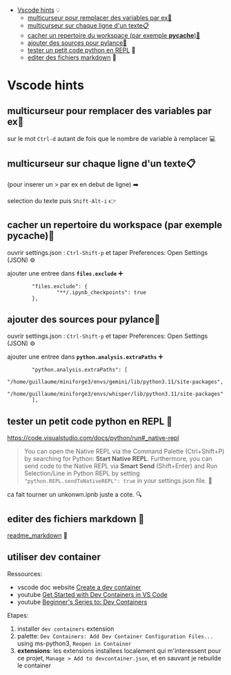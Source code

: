 - [Vscode hints](#vscode-hints) 💡
    - [multicurseur pour remplacer des variables par ex🔄](#multicurseur-pour-remplacer-des-variables-par-ex)
    - [multicurseur sur chaque ligne d'un texte📋](#multicurseur-sur-chaque-ligne-dun-texte)
    - [cacher un repertoire du workspace (par exemple __pycache__)🙈](#cacher-un-repertoire-du-workspace-par-exemple-pycache)
    - [ajouter des sources pour pylance🔌](#ajouter-des-sources-pour-pylance)
    - [tester un petit code python en REPL](#tester-un-petit-code-python-en-repl) 🐍
    - [editer des fichiers markdown](#editer-des-fichiers-markdown) 📝

# Vscode hints

## multicurseur pour remplacer des variables par ex🔄

sur le mot `Ctrl-d` autant de fois que le nombre de variable à remplacer 💻

## multicurseur sur chaque ligne d'un texte📋

(pour inserer un > par ex en debut de ligne) ➡️

selection du texte puis `Shift-Alt-i` 👉

## cacher un repertoire du workspace (par exemple __pycache__)🙈

ouvrir settings.json : `Ctrl-Shift-p` et taper Preferences: Open Settings (JSON) ⚙️

ajouter une entree dans __`files.exclude`__ ➕

```
        "files.exclude": {
                "**/.ipynb_checkpoints": true
        },
```

## ajouter des sources pour pylance🔌

ouvrir settings.json : `Ctrl-Shift-p` et taper Preferences: Open Settings (JSON) ⚙️

ajouter une entree dans __`python.analysis.extraPaths`__ ➕

```
        "python.analysis.extraPaths": [
                "/home/guillaume/miniforge3/envs/gemini/lib/python3.11/site-packages",
                "/home/guillaume/miniforge3/envs/whisper/lib/python3.11/site-packages"
        ],
```

## tester un petit code python en REPL 🐍

https://code.visualstudio.com/docs/python/run#_native-repl

> You can open the Native REPL via the Command Palette (Ctrl+Shift+P) by searching for Python: **Start Native REPL**. Furthermore, you can send code to the Native REPL via **Smart Send** (Shift+Enter) and Run Selection/Line in Python REPL by setting `"python.REPL.sendToNativeREPL": true` in your settings.json file. 🚀

ca fait tourner un unkonwn.ipnb juste a cote. 🔍

## editer des fichiers markdown 📝

[readme_markdown](readme_markdown.md) 📄

## utiliser dev container

Ressources:
- vscode doc website [Create a dev container](https://code.visualstudio.com/docs/devcontainers/create-dev-container)
- youtube [Get Started with Dev Containers in VS Code](https://www.youtube.com/watch?v=b1RavPr_878&t=169s)
- youtube [Beginner's Series to: Dev Containers](https://www.youtube.com/playlist?list=PLj6YeMhvp2S5G_X6ZyMc8gfXPMFPg3O31)

Etapes:
1. installer `dev containers` extension
2. palette: `Dev Containers: Add Dev Container Configuration Files...` using ms-python3, `Reopen in Container`
3. **extensions**: les extensions installees localement qui m'interessent pour ce projet, `Manage > Add to devcontainer.json`, et en sauvant je rebuilde le container

